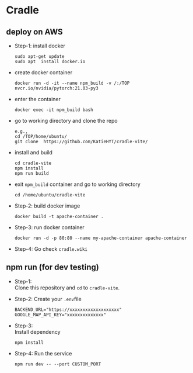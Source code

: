 # Cradle

## deploy on AWS
- Step-1: install docker
  ```
  sudo apt-get update
  sudo apt  install docker.io
  ```
- create docker container
  ```
  docker run -d -it --name npm_build -v /:/TOP nvcr.io/nvidia/pytorch:21.03-py3
  ```

- enter the container
  ```
  docker exec -it npm_build bash
  ```

- go to working directory and clone the repo
  ```
  e.g.,
  cd /TOP/home/ubuntu/
  git clone  https://github.com/KatieHYT/cradle-vite/
  ```

- install and build
  ```
  cd cradle-vite
  npm install
  npm run build
  ```

- exit `npm_build` container and go to working directory
  ```
  cd /home/ubuntu/cradle-vite
  ```
   
- Step-2: build docker image
  ```
  docker build -t apache-container .
  ```

- Step-3: run docker container
  ```
  docker run -d -p 80:80 --name my-apache-container apache-container
  ```

- Step-4:
  Go check `cradle.wiki`

## npm run (for dev testing)
- Step-1:  
  Clone this repository and `cd` to `cradle-vite`.

- Step-2: 
  Create your `.env`file
  ```
  BACKEND_URL="https://xxxxxxxxxxxxxxxxxxx"
  GOOGLE_MAP_API_KEY="xxxxxxxxxxxxxx"
  ```
   
- Step-3:  
  Install dependency
  ```
  npm install
  ```
- Step-4:
  Run the service
  ```
  npm run dev -- --port CUSTOM_PORT
  ```


